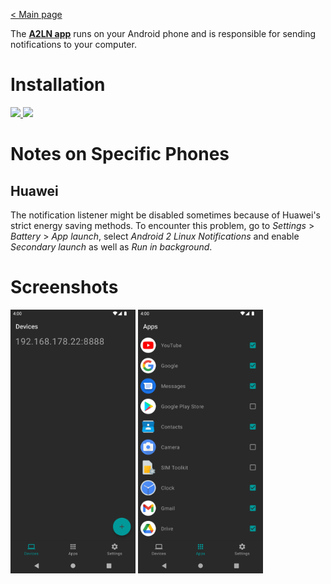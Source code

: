 [< Main page](index.md)

The **[A2LN app](https://github.com/patri9ck/a2ln-app)** runs on your Android phone and is responsible for sending notifications to your computer.

# Installation
<p float="left">
  <a href="https://f-droid.org/packages/dev.patri9ck.a2ln/">
    <img src="https://fdroid.gitlab.io/artwork/badge/get-it-on.png" width="200">
  </a>
  <a href="https://play.google.com/store/apps/details?id=dev.patri9ck.a2ln">
    <img src="https://play.google.com/intl/en_us/badges/images/generic/en-play-badge.png" width="200">
  </a>
</p>

# Notes on Specific Phones
## Huawei
The notification listener might be disabled sometimes because of Huawei's strict energy saving methods. To encounter this problem, go to _Settings_ > _Battery_ > _App launch_, select *Android 2 Linux Notifications* and enable _Secondary launch_ as well as _Run in background_.

# Screenshots
<p float="left">
  <img src="https://raw.githubusercontent.com/patri9ck/a2ln-app/main/fastlane/metadata/android/en-US/images/phoneScreenshots/devices.png" width="200"/>
  <img src="https://raw.githubusercontent.com/patri9ck/a2ln-app/main/fastlane/metadata/android/en-US/images/phoneScreenshots/apps.png" width="200"/>
</p>

